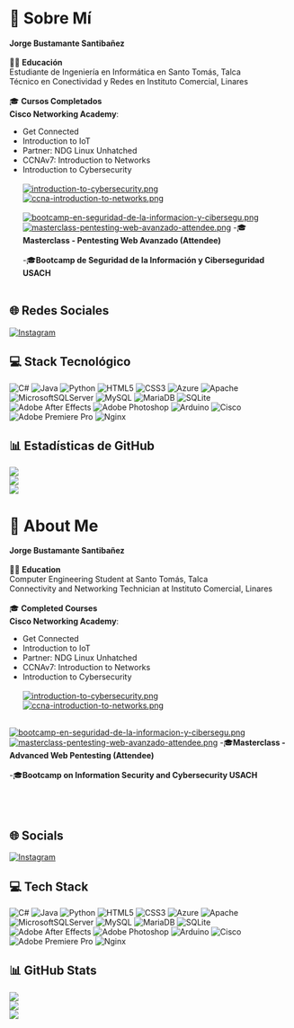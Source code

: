 # 💫 Sobre Mí
**Jorge Bustamante Santibañez**<br><br>
👨‍🎓 **Educación**<br>
Estudiante de Ingeniería en Informática en Santo Tomás, Talca<br>
Técnico en Conectividad y Redes en Instituto Comercial, Linares<br><br>
🎓 **Cursos Completados**<br>
**Cisco Networking Academy**:<br>
- Get Connected<br>
- Introduction to IoT<br>
- Partner: NDG Linux Unhatched<br>
- CCNAv7: Introduction to Networks<br>
- Introduction to Cybersecurity<br><br>
[![introduction-to-cybersecurity.png](https://i.postimg.cc/y80zxpRp/introduction-to-cybersecurity.png)](https://www.credly.com/badges/faadf0a7-8f8c-4573-9eb5-20efc84997d1/public_url)
[![ccna-introduction-to-networks.png](https://i.postimg.cc/gkCWYbx6/ccna-introduction-to-networks.png)](https://www.credly.com/badges/21ae9f55-38f7-487f-9e32-7e3d71d6c625/public_url)
<br><br>
[![bootcamp-en-seguridad-de-la-informacion-y-cibersegu.png](https://i.postimg.cc/dtkFPVVY/bootcamp-en-seguridad-de-la-informacion-y-cibersegu.png)](https://www.credly.com/badges/97ebff29-d93e-48cf-b327-2128a3f1ec4f/public_url)
[![masterclass-pentesting-web-avanzado-attendee.png](https://i.postimg.cc/RCbmDH9d/masterclass-pentesting-web-avanzado-attendee.png)](https://www.credly.com/badges/44d209f9-4c8e-442c-9d6b-5ae4866c4cd0/public_url)
-🎓**Masterclass - Pentesting Web Avanzado (Attendee)**<br><br>
-🎓**Bootcamp de Seguridad de la Información y Ciberseguridad USACH**<br><br>

## 🌐 Redes Sociales
[![Instagram](https://img.shields.io/badge/Instagram-%23E4405F.svg?logo=Instagram&logoColor=white)](https://instagram.com/stbz.jorge) 

## 💻 Stack Tecnológico
![C#](https://img.shields.io/badge/c%23-%23239120.svg?style=for-the-badge&logo=csharp&logoColor=white) ![Java](https://img.shields.io/badge/java-%23ED8B00.svg?style=for-the-badge&logo=openjdk&logoColor=white) ![Python](https://img.shields.io/badge/python-3670A0?style=for-the-badge&logo=python&logoColor=ffdd54) ![HTML5](https://img.shields.io/badge/html5-%23E34F26.svg?style=for-the-badge&logo=html5&logoColor=white) ![CSS3](https://img.shields.io/badge/css3-%231572B6.svg?style=for-the-badge&logo=css3&logoColor=white) ![Azure](https://img.shields.io/badge/azure-%230072C6.svg?style=for-the-badge&logo=microsoftazure&logoColor=white) ![Apache](https://img.shields.io/badge/apache-%23D42029.svg?style=for-the-badge&logo=apache&logoColor=white) ![MicrosoftSQLServer](https://img.shields.io/badge/Microsoft%20SQL%20Server-CC2927?style=for-the-badge&logo=microsoft%20sql%20server&logoColor=white) ![MySQL](https://img.shields.io/badge/mysql-4479A1.svg?style=for-the-badge&logo=mysql&logoColor=white) ![MariaDB](https://img.shields.io/badge/MariaDB-003545?style=for-the-badge&logo=mariadb&logoColor=white) ![SQLite](https://img.shields.io/badge/sqlite-%2307405e.svg?style=for-the-badge&logo=sqlite&logoColor=white) ![Adobe After Effects](https://img.shields.io/badge/Adobe%20After%20Effects-9999FF.svg?style=for-the-badge&logo=Adobe%20After%20Effects&logoColor=white) ![Adobe Photoshop](https://img.shields.io/badge/adobe%20photoshop-%2331A8FF.svg?style=for-the-badge&logo=adobe%20photoshop&logoColor=white) ![Arduino](https://img.shields.io/badge/-Arduino-00979D?style=for-the-badge&logo=Arduino&logoColor=white) ![Cisco](https://img.shields.io/badge/cisco-%23049fd9.svg?style=for-the-badge&logo=cisco&logoColor=black) ![Adobe Premiere Pro](https://img.shields.io/badge/Adobe%20Premiere%20Pro-9999FF.svg?style=for-the-badge&logo=Adobe%20Premiere%20Pro&logoColor=white) ![Nginx](https://img.shields.io/badge/nginx-%23009639.svg?style=for-the-badge&logo=nginx&logoColor=white)

## 📊 Estadísticas de GitHub
![](https://github-readme-stats.vercel.app/api?username=BSTR7&theme=dark&hide_border=false&include_all_commits=false&count_private=false)<br/>
![](https://github-readme-streak-stats.herokuapp.com/?user=BSTR7&theme=dark&hide_border=false)<br/>
![](https://github-readme-stats.vercel.app/api/top-langs/?username=BSTR7&theme=dark&hide_border=false&include_all_commits=false&count_private=false&layout=compact)



# 💫 About Me
**Jorge Bustamante Santibañez**<br><br>
👨‍🎓 **Education**<br>
Computer Engineering Student at Santo Tomás, Talca<br>
Connectivity and Networking Technician at Instituto Comercial, Linares<br><br>
🎓 **Completed Courses**<br>
**Cisco Networking Academy**:<br>
- Get Connected<br>
- Introduction to IoT<br>
- Partner: NDG Linux Unhatched<br>
- CCNAv7: Introduction to Networks<br>
- Introduction to Cybersecurity<br><br>
[![introduction-to-cybersecurity.png](https://i.postimg.cc/y80zxpRp/introduction-to-cybersecurity.png)](https://www.credly.com/badges/faadf0a7-8f8c-4573-9eb5-20efc84997d1/public_url)
[![ccna-introduction-to-networks.png](https://i.postimg.cc/gkCWYbx6/ccna-introduction-to-networks.png)](https://www.credly.com/badges/21ae9f55-38f7-487f-9e32-7e3d71d6c625/public_url)
<br><br>

[![bootcamp-en-seguridad-de-la-informacion-y-cibersegu.png](https://i.postimg.cc/dtkFPVVY/bootcamp-en-seguridad-de-la-informacion-y-cibersegu.png)](https://www.credly.com/badges/97ebff29-d93e-48cf-b327-2128a3f1ec4f/public_url)
[![masterclass-pentesting-web-avanzado-attendee.png](https://i.postimg.cc/RCbmDH9d/masterclass-pentesting-web-avanzado-attendee.png)](https://www.credly.com/badges/44d209f9-4c8e-442c-9d6b-5ae4866c4cd0/public_url)
-🎓**Masterclass - Advanced Web Pentesting (Attendee)**<br><br>
-🎓**Bootcamp on Information Security and Cybersecurity USACH**<br><br>
<br><br>

## 🌐 Socials
[![Instagram](https://img.shields.io/badge/Instagram-%23E4405F.svg?logo=Instagram&logoColor=white)](https://instagram.com/stbz.jorge)

## 💻 Tech Stack
![C#](https://img.shields.io/badge/c%23-%23239120.svg?style=for-the-badge&logo=csharp&logoColor=white) ![Java](https://img.shields.io/badge/java-%23ED8B00.svg?style=for-the-badge&logo=openjdk&logoColor=white) ![Python](https://img.shields.io/badge/python-3670A0?style=for-the-badge&logo=python&logoColor=ffdd54) ![HTML5](https://img.shields.io/badge/html5-%23E34F26.svg?style=for-the-badge&logo=html5&logoColor=white) ![CSS3](https://img.shields.io/badge/css3-%231572B6.svg?style=for-the-badge&logo=css3&logoColor=white) ![Azure](https://img.shields.io/badge/azure-%230072C6.svg?style=for-the-badge&logo=microsoftazure&logoColor=white) ![Apache](https://img.shields.io/badge/apache-%23D42029.svg?style=for-the-badge&logo=apache&logoColor=white) ![MicrosoftSQLServer](https://img.shields.io/badge/Microsoft%20SQL%20Server-CC2927?style=for-the-badge&logo=microsoft%20sql%20server&logoColor=white) ![MySQL](https://img.shields.io/badge/mysql-4479A1.svg?style=for-the-badge&logo=mysql&logoColor=white) ![MariaDB](https://img.shields.io/badge/MariaDB-003545?style=for-the-badge&logo=mariadb&logoColor=white) ![SQLite](https://img.shields.io/badge/sqlite-%2307405e.svg?style=for-the-badge&logo=sqlite&logoColor=white) ![Adobe After Effects](https://img.shields.io/badge/Adobe%20After%20Effects-9999FF.svg?style=for-the-badge&logo=Adobe%20After%20Effects&logoColor=white) ![Adobe Photoshop](https://img.shields.io/badge/adobe%20photoshop-%2331A8FF.svg?style=for-the-badge&logo=adobe%20photoshop&logoColor=white) ![Arduino](https://img.shields.io/badge/-Arduino-00979D?style=for-the-badge&logo=Arduino&logoColor=white) ![Cisco](https://img.shields.io/badge/cisco-%23049fd9.svg?style=for-the-badge&logo=cisco&logoColor=black) ![Adobe Premiere Pro](https://img.shields.io/badge/Adobe%20Premiere%20Pro-9999FF.svg?style=for-the-badge&logo=Adobe%20Premiere%20Pro&logoColor=white) ![Nginx](https://img.shields.io/badge/nginx-%23009639.svg?style=for-the-badge&logo=nginx&logoColor=white)

## 📊 GitHub Stats
![](https://github-readme-stats.vercel.app/api?username=BSTR7&theme=dark&hide_border=false&include_all_commits=false&count_private=false)<br/>
![](https://github-readme-streak-stats.herokuapp.com/?user=BSTR7&theme=dark&hide_border=false)<br/>
![](https://github-readme-stats.vercel.app/api/top-langs/?username=BSTR7&theme=dark&hide_border=false&include_all_commits=false&count_private=false&layout=compact)


